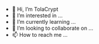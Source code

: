 - 👋 Hi, I’m TolaCrypt
- 👀 I’m interested in ...
- 🌱 I’m currently learning ...
- 💞️ I’m looking to collaborate on ...
- 📫 How to reach me ...

<!---
TolaCrypt/TolaCrypt is a ✨ special ✨ repository because its `README.md` (this file) appears on your GitHub profile.
You can click the Preview link to take a look at your changes.
--->
